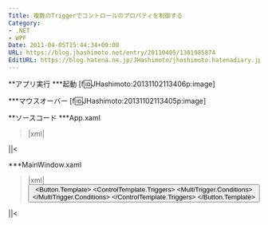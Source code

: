 ```yaml
---
Title: 複数のTriggerでコントロールのプロパティを制御する
Category:
- .NET
- WPF
Date: 2011-04-05T15:44:34+09:00
URL: https://blog.jhashimoto.net/entry/20110405/1301985874
EditURL: https://blog.hatena.ne.jp/JHashimoto/jhashimoto.hatenadiary.jp/atom/entry/12921228815717257830
---
```


**アプリ実行
***起動
[f:id:JHashimoto:20131102113406p:image]

***マウスオーバー
[f:id:JHashimoto:20131102113405p:image]

**ソースコード
***App.xaml
>|xml|
<Application x:Class="WpfApplication9.App"
             xmlns="http://schemas.microsoft.com/winfx/2006/xaml/presentation"
             xmlns:x="http://schemas.microsoft.com/winfx/2006/xaml"
             StartupUri="MainWindow.xaml">
</Application>
||<

***MainWindow.xaml
>|xml|
<Window x:Class="WpfApplication9.MainWindow"
        xmlns="http://schemas.microsoft.com/winfx/2006/xaml/presentation"
        xmlns:x="http://schemas.microsoft.com/winfx/2006/xaml"
        Title="MainWindow" Height="100" Width="150">
    <Button>
        <Button.Template>
            <ControlTemplate TargetType="{x:Type Button}">
                <Ellipse Name="ellipse" Fill="Blue" />
                <ControlTemplate.Triggers>
                    <MultiTrigger>
                        <MultiTrigger.Conditions>
                            <Condition Property="IsEnabled" Value="true" />
                            <Condition Property="IsMouseOver" Value="true" />
                        </MultiTrigger.Conditions>
                        <Setter TargetName="ellipse" Property="Fill" Value="Red" />
                    </MultiTrigger>
                </ControlTemplate.Triggers>
            </ControlTemplate>
        </Button.Template>
    </Button>
</Window>
||<
